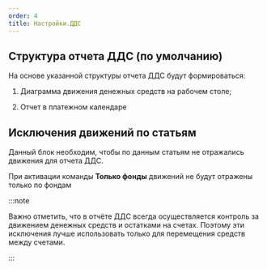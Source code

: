 ```yaml
---
order: 4
title: Настройки.ДДС
---
```


## Структура отчета ДДС (по умолчанию)

На основе указанной структуры отчета ДДС будут формироваться:

1. Диаграмма движения денежных средств на рабочем столе;

2. Отчет в платежном календаре

## Исключения движений по статьям

Данный блок необходим, чтобы по данным статьям не отражались движения для отчета ДДС.

При активации команды **Только фонды** движений не будут отражены только по фондам

:::note 

Важно отметить, что в отчёте ДДС всегда осуществляется контроль за движением денежных средств и остатками на счетах. Поэтому эти исключения лучше использовать только для перемещения средств между счетами.

:::



